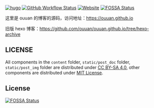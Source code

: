 [![hugo](https://img.shields.io/badge/powered%20by-hugo-orange)](https://gohugo.io/)
[![GitHub Workflow Status](https://img.shields.io/github/workflow/status/ouuan/hugo-blog/Deploy)](https://github.com/ouuan/hugo-blog/actions)
[![Website](https://img.shields.io/website?url=https%3A%2F%2Fouuan.github.io)](https://ouuan.github.io)
[![FOSSA Status](https://app.fossa.com/api/projects/git%2Bgithub.com%2Fouuan%2Fhugo-blog.svg?type=shield)](https://app.fossa.com/projects/git%2Bgithub.com%2Fouuan%2Fhugo-blog?ref=badge_shield)

这里是 ouuan 的博客的源码，访问地址：<https://ouuan.github.io>

旧版 hexo 博客：<https://github.com/ouuan/ouuan.github.io/tree/hexo-archive>

LICENSE
---

All components in the `content` folder, `static/post_doc` folder, `static/post_img` folder are distributed under [CC BY-SA 4.0](https://creativecommons.org/licenses/by-sa/4.0/), other components are distributed under [MIT License](LICENSE).


## License
[![FOSSA Status](https://app.fossa.com/api/projects/git%2Bgithub.com%2Fouuan%2Fhugo-blog.svg?type=large)](https://app.fossa.com/projects/git%2Bgithub.com%2Fouuan%2Fhugo-blog?ref=badge_large)